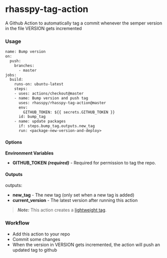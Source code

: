 # rhasspy-tag-action

A Github Action to automatically tag a commit whenever the semper version in the file VERSION gets incremented

### Usage

```Dockerfile
name: Bump version
on:
  push:
    branches:
      - master
jobs:
  build:
    runs-on: ubuntu-latest
    steps:
    - uses: actions/checkout@master
    - name: Bump version and push tag
      uses: rhasspy/rhasspy-tag-action@master
      env:
        GITHUB_TOKEN: ${{ secrets.GITHUB_TOKEN }}
      id: bump_tag
    - name: update packages
      if: steps.bump_tag.outputs.new_tag
      run: <package-new-version-and-deploy>
```

#### Options

**Environment Variables**

* **GITHUB_TOKEN** ***(required)*** - Required for permission to tag the repo.

#### Outputs
outputs:
- **new_tag** - The new tag (only set when a new tag is added)
- **current_version** - The latest version after running this action

> ***Note:*** This action creates a [lightweight tag](https://developer.github.com/v3/git/refs/#create-a-reference).

### Workflow

* Add this action to your repo
* Commit some changes
* When the version in VERSION gets incremented, the action will push an updated tag to github

